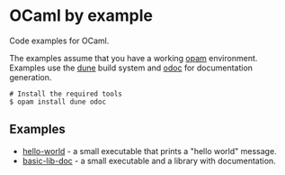 # OCaml by example

Code examples for OCaml.

The examples assume that you have a working [opam](https://opam.ocaml.org/doc/Install.html) environment. Examples use the [dune](https://dune.build) build system and [odoc](https://github.com/ocaml/odoc) for documentation generation.

```
# Install the required tools
$ opam install dune odoc
```

## Examples

- [hello-world](https://github.com/rizo/ocaml-by-example/tree/main/hello-world) - a small executable that prints a "hello world" message.
- [basic-lib-doc](https://github.com/rizo/ocaml-by-example/tree/main/basic-lib-doc) - a small executable and a library with documentation.

